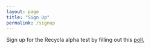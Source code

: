 ```yaml
---
layout: page
title: "Sign Up"
permalink: /signup
---
```


Sign up for the Recycla alpha test by filling out this [poll.](https://docs.google.com/forms/d/e/1FAIpQLSewCciiHEcSKuSCzohLLce5NpnbC8xot8mbzzZEB3nl2Fv6Yg/viewform?usp=header)